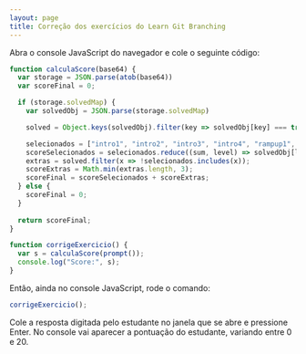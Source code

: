 ```yaml
---
layout: page
title: Correção dos exercícios do Learn Git Branching
---
```


Abra o console JavaScript do navegador e cole o seguinte código:

```javascript
function calculaScore(base64) {
  var storage = JSON.parse(atob(base64))
  var scoreFinal = 0;

  if (storage.solvedMap) {
    var solvedObj = JSON.parse(storage.solvedMap)

    solved = Object.keys(solvedObj).filter(key => solvedObj[key] === true)

    selecionados = ["intro1", "intro2", "intro3", "intro4", "rampup1", "rampup2", "rampup3", "rampup4", "remote1", "remote2", "remote3", "remote4", "remote5", "remote6", "remote7", "remoteAdvanced1", "remoteAdvanced2"];
    scoreSelecionados = selecionados.reduce((sum, level) => solvedObj[level] ? sum + 1 : sum, 0);
    extras = solved.filter(x => !selecionados.includes(x));
    scoreExtras = Math.min(extras.length, 3);
    scoreFinal = scoreSelecionados + scoreExtras;
  } else {
    scoreFinal = 0;
  }
  
  return scoreFinal;
}

function corrigeExercicio() {
  var s = calculaScore(prompt());
  console.log("Score:", s);
}
```

Então, ainda no console JavaScript, rode o comando:

```javascript
corrigeExercicio();
```

Cole a resposta digitada pelo estudante no janela que se abre e pressione Enter. No console vai aparecer a pontuação do estudante, variando entre 0 e 20.